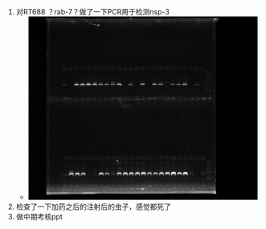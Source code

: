 1. 对RT688 ？rab-7？做了一下PCR用于检测nsp-3
   + ![电泳图像](../../../photo/20231207/admin%202023-12-07%2000h40m27s(GelRed).jpg)
2. 检查了一下加药之后的注射后的虫子，感觉都死了
3. 做中期考核ppt